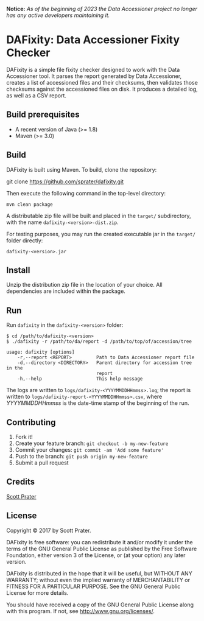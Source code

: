 **Notice:** *As of the beginning of 2023 the Data Accessioner project no longer has any active developers maintaining it.*

# DAFixity:  Data Accessioner Fixity Checker

DAFixity is a simple file fixity checker designed to work with the
Data Accessioner tool.  It parses the report generated by Data
Accessioner, creates a list of accessioned files and their
checksums, then validates those checksums against the accessioned
files on disk.  It produces a detailed log, as well as a CSV report.

## Build prerequisites

  * A recent version of Java (>= 1.8)
  * Maven (>= 3.0)

## Build

DAFixity is built using Maven.  To build, clone the repository:

git clone https://github.com/sprater/dafixity.git

Then execute the following command in the top-level directory:

    mvn clean package

A distributable zip file will be built and placed in the `target/`
subdirectory, with the name `dafixity-<version>-dist.zip`.

For testing purposes, you may run the created executable jar in 
the `target/` folder directly:

    dafixity-<version>.jar

## Install

Unzip the distribution zip file in the location of your choice.
All dependencies are included within the package.

## Run

Run `dafixity` in the `dafixity-<version>` folder:

    $ cd /path/to/dafixity-<version>
    $ ./dafixity -r /path/to/da/report -d /path/to/top/of/accession/tree

    usage: dafixity [options]
        -r,--report <REPORT>         Path to Data Accessioner report file
        -d,--directory <DIRECTORY>   Parent directory for accession tree in the
                                     report
        -h,--help                    This help message

The logs are written to `logs/dafixity-<YYYYMMDDHHmmss>.log`;  the 
report is written to `logs/dafixity-report-<YYYYMMDDHHmmss>.csv`, 
where *YYYYMMDDHHmmss* is the date-time stamp of the beginning of 
the run.

## Contributing

1. Fork it!
2. Create your feature branch: `git checkout -b my-new-feature`
3. Commit your changes: `git commit -am 'Add some feature'`
4. Push to the branch: `git push origin my-new-feature`
5. Submit a pull request

## Credits

[Scott Prater](https://github.com/sprater)

## License

Copyright © 2017 by Scott Prater.

DAFixity is free software: you can redistribute it and/or modify
it under the terms of the GNU General Public License as published by
the Free Software Foundation, either version 3 of the License, or
(at your option) any later version.

DAFixity is distributed in the hope that it will be useful,
but WITHOUT ANY WARRANTY; without even the implied warranty of
MERCHANTABILITY or FITNESS FOR A PARTICULAR PURPOSE.  See the
GNU General Public License for more details.

You should have received a copy of the GNU General Public License
along with this program.  If not, see <http://www.gnu.org/licenses/>.
